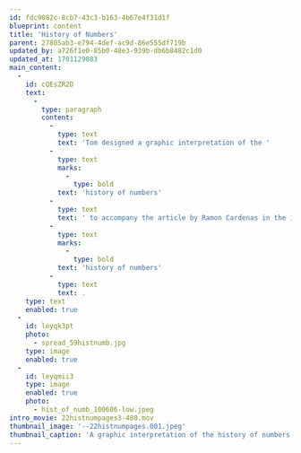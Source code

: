 ```yaml
---
id: fdc9082c-8cb7-43c3-b163-4b67e4f31d1f
blueprint: content
title: 'History of Numbers'
parent: 27805ab3-e794-4def-ac9d-86e555df719b
updated_by: a726f1e0-85b0-48e3-939b-db6b8482c1d0
updated_at: 1701129083
main_content:
  -
    id: cQEsZR2D
    text:
      -
        type: paragraph
        content:
          -
            type: text
            text: 'Tom designed a graphic interpretation of the '
          -
            type: text
            marks:
              -
                type: bold
            text: 'history of numbers'
          -
            type: text
            text: ' to accompany the article by Ramon Cardenas in the 1971 issue of the quarterly magazine by Peat, Marwick, Mitchell & Co (PMM). Then the image for the article caused such a huge demand for copies of this issue that the issues ran out very fast. When none were left PMM decided to publish a poster version of this graphic interpretation of the '
          -
            type: text
            marks:
              -
                type: bold
            text: 'history of numbers'
          -
            type: text
            text: .
    type: text
    enabled: true
  -
    id: leyqk3pt
    photo:
      - spread_59histnumb.jpg
    type: image
    enabled: true
  -
    id: leyqmii3
    type: image
    enabled: true
    photo:
      - hist_of_numb_100606-low.jpeg
intro_movie: 22histnumpages3-480.mov
thumbnail_image: '--22histnumpages.001.jpeg'
thumbnail_caption: 'A graphic interpretation of the history of numbers originally designed to accompany the article written by Ramon Cardenas and published in the 1971 issue of PMM (a quarterly magazine by the firm Peat, Marwick, Mitchell & Co.). The graphic interpretation for the article became an huge attraction that caused readers to request extra copies of that issue. With none left soon after PMM published a poster version of it.'
---
```

